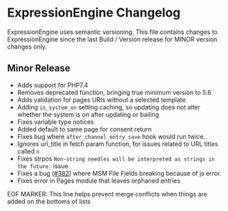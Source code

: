 # ExpressionEngine Changelog

ExpressionEngine uses semantic versioning. This file contains changes to ExpressionEngine since the last Build / Version release for MINOR version changes only.

## Minor Release

- Adds support for PHP7.4
- Removes deprecated function, bringing true minimum version to 5.6
- Adds validation for pages URIs without a selected template
- Adding `is_system_on` setting caching, so updating does not alter whether the system is on after updating or bailing
- Fixes variable type notices
- Added default to same page for consent return
- Fixes bug where `after_channel_entry_save` hook would run twice.
- Ignores url_title in fetch param function, for issues related to URL titles called `n`
- Fixes strpos `Non-string needles will be interpreted as strings in the future.` issue
- Fixes a bug ([#382](https://github.com/ExpressionEngine/ExpressionEngine/issues/382)) where MSM File Fields breaking because of js error.
- Fixes error in Pages module that leaves orphaned entries



EOF MARKER: This line helps prevent merge conflicts when things are
added on the bottoms of lists
